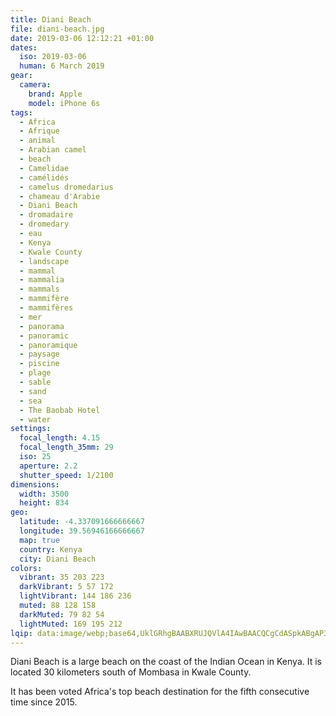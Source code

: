 ```yaml
---
title: Diani Beach
file: diani-beach.jpg
date: 2019-03-06 12:12:21 +01:00
dates:
  iso: 2019-03-06
  human: 6 March 2019
gear:
  camera:
    brand: Apple
    model: iPhone 6s
tags:
  - Africa
  - Afrique
  - animal
  - Arabian camel
  - beach
  - Camelidae
  - camélidés
  - camelus dromedarius
  - chameau d'Arabie
  - Diani Beach
  - dromadaire
  - dromedary
  - eau
  - Kenya
  - Kwale County
  - landscape
  - mammal
  - mammalia
  - mammals
  - mammifère
  - mammifères
  - mer
  - panorama
  - panoramic
  - panoramique
  - paysage
  - piscine
  - plage
  - sable
  - sand
  - sea
  - The Baobab Hotel
  - water
settings:
  focal_length: 4.15
  focal_length_35mm: 29
  iso: 25
  aperture: 2.2
  shutter_speed: 1/2100
dimensions:
  width: 3500
  height: 834
geo:
  latitude: -4.337091666666667
  longitude: 39.56946166666667
  map: true
  country: Kenya
  city: Diani Beach
colors:
  vibrant: 35 203 223
  darkVibrant: 5 57 172
  lightVibrant: 144 186 236
  muted: 88 128 158
  darkMuted: 79 82 54
  lightMuted: 169 195 212
lqip: data:image/webp;base64,UklGRhgBAABXRUJQVlA4IAwBAACQCgCdASpkABgAP3GozVy0rCmkrbgJApAuCWQAxcBfwMaxn9i/O2boOLkZ+J6c0EsuSmrAfuGPnRi0ihHe15Riucs8cxnaq99lqbunxHL7DbWLWyevUkUt2HKgU4AA1TZBezu+9zJtAULiF5Y9QeMfUnh7qakYHy7iGKEdbfnb5wCiFYlBDEZP3D2jO6QuYBpimltcGgcQiOWsiSe8RwHQ80C8FaiVIX56rr/WTVrg0pHDf1jne/mi3dW27HdHYTu2qFM08x2cBwCo30q7LaTwnntVp3kehNi2O3YE0lGPoCp0HxUSgx62QB1yUuFGKeAhLaX5HSDM2DphwhHR9AVqJiw5JXfj9ML/gwAA
---
```


Diani Beach is a large beach on the coast of the Indian Ocean in Kenya. It is located 30 kilometers south of Mombasa in Kwale County.

It has been voted Africa's top beach destination for the fifth consecutive time since 2015.
